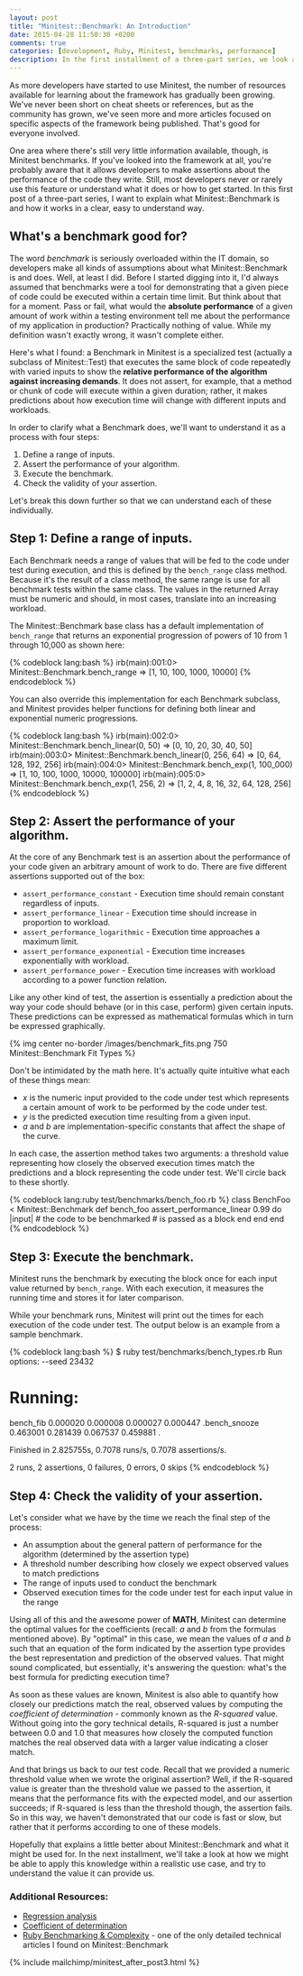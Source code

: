 ```yaml
---
layout: post
title: "Minitest::Benchmark: An Introduction"
date: 2015-04-28 11:50:30 +0200
comments: true
categories: [development, Ruby, Minitest, benchmarks, performance]
description: In the first installment of a three-part series, we look at Minitest::Benchmark to find out how it works and what it's good for.
---
```

As more developers have started to use Minitest, the number of resources available for learning about the framework has gradually been growing.  We've never been short on cheat sheets or references, but as the community has grown, we've seen more and more articles focused on specific aspects of the framework being published.  That's good for everyone involved.

One area where there's still very little information available, though, is Minitest benchmarks.  If you've looked into the framework at all, you're probably aware that it allows developers to make assertions about the performance of the code they write.  Still, most developers never or rarely use this feature or understand what it does or how to get started.  In this first post of a three-part series, I want to explain what Minitest::Benchmark is and how it works in a clear, easy to understand way.<!--more-->

## What's a benchmark good for? ##

The word *benchmark* is seriously overloaded within the IT domain, so developers make all kinds of assumptions about what Minitest::Benchmark is and does.  Well, at least I did.  Before I started digging into it, I'd always assumed that benchmarks were a tool for demonstrating that a given piece of code could be executed within a certain time limit.  But think about that for a moment.  Pass or fail, what would the **absolute performance** of a given amount of work within a testing environment tell me about the performance of my application in production?  Practically nothing of value.  While my definition wasn't exactly wrong, it wasn't complete either.

Here's what I found: a Benchmark in Minitest is a specialized test (actually a subclass of Minitest::Test) that executes the same block of code repeatedly with varied inputs to show the **relative performance of the algorithm against increasing demands**.  It does not assert, for example, that a method or chunk of code will execute within a given duration; rather, it makes predictions about how execution time will change with different inputs and workloads.

In order to clarify what a Benchmark does, we'll want to understand it as a process with four steps:

1. Define a range of inputs.
2. Assert the performance of your algorithm.
3. Execute the benchmark.
4. Check the validity of your assertion.

Let's break this down further so that we can understand each of these individually.

## Step 1: Define a range of inputs. ##

Each Benchmark needs a range of values that will be fed to the code under test during execution, and this is defined by the `bench_range` class method.  Because it's the result of a class method, the same range is use for all benchmark tests within the same class.  The values in the returned Array must be numeric and should, in most cases, translate into an increasing workload.

The Minitest::Benchmark base class has a default implementation of `bench_range` that returns an exponential progression of powers of 10 from 1 through 10,000 as shown here:

{% codeblock lang:bash %}
irb(main):001:0> Minitest::Benchmark.bench_range
=> [1, 10, 100, 1000, 10000]
{% endcodeblock %}

You can also override this implementation for each Benchmark subclass, and Minitest provides helper functions for defining both linear and exponential numeric progressions.

{% codeblock lang:bash %}
irb(main):002:0> Minitest::Benchmark.bench_linear(0, 50)
=> [0, 10, 20, 30, 40, 50]
irb(main):003:0> Minitest::Benchmark.bench_linear(0, 256, 64)
=> [0, 64, 128, 192, 256]
irb(main):004:0> Minitest::Benchmark.bench_exp(1, 100_000)
=> [1, 10, 100, 1000, 10000, 100000]
irb(main):005:0> Minitest::Benchmark.bench_exp(1, 256, 2)
=> [1, 2, 4, 8, 16, 32, 64, 128, 256]
{% endcodeblock %}

## Step 2: Assert the performance of your algorithm. ##

At the core of any Benchmark test is an assertion about the performance of your code given an arbitrary amount of work to do.  There are five different assertions supported out of the box:

- `assert_performance_constant` - Execution time should remain constant regardless of inputs.
- `assert_performance_linear` - Execution time should increase in proportion to workload.
- `assert_performance_logarithmic` - Execution time approaches a maximum limit.
- `assert_performance_exponential` - Execution time increases exponentially with workload.
- `assert_performance_power` - Execution time increases with workload according to a power function relation.

Like any other kind of test, the assertion is essentially a prediction about the way your code should behave (or in this case, perform) given certain inputs.  These predictions can be expressed as mathematical formulas which in turn be expressed graphically.

{% img center no-border /images/benchmark_fits.png 750 Minitest::Benchmark Fit Types %}

Don't be intimidated by the math here.  It's actually quite intuitive what each of these things mean:

* *x* is the numeric input provided to the code under test which represents a certain amount of work to be performed by the code under test.
* *y* is the predicted execution time resulting from a given input.
* *a* and *b* are implementation-specific constants that affect the shape of the curve.

In each case, the assertion method takes two arguments: a threshold value representing how closely the observed execution times match the predictions and a block representing the code under test.  We'll circle back to these shortly.

{% codeblock lang:ruby test/benchmarks/bench_foo.rb %}
class BenchFoo < Minitest::Benchmark
  def bench_foo
    assert_performance_linear 0.99 do |input|
      # the code to be benchmarked
      # is passed as a block
    end
  end
end
{% endcodeblock %}

## Step 3: Execute the benchmark. ##

Minitest runs the benchmark by executing the block once for each input value returned by `bench_range`.  With each execution, it measures the running time and stores it for later comparison.

While your benchmark runs, Minitest will print out the times for each execution of the code under test.  The output below is an example from a sample benchmark.

{% codeblock lang:bash %}
$ ruby test/benchmarks/bench_types.rb
Run options: --seed 23432

# Running:

bench_fib        0.000020        0.000008        0.000027        0.000447
.bench_snooze    0.463001        0.281439        0.067537        0.459881
.

Finished in 2.825755s, 0.7078 runs/s, 0.7078 assertions/s.

2 runs, 2 assertions, 0 failures, 0 errors, 0 skips
{% endcodeblock %}

## Step 4: Check the validity of your assertion. ##

Let's consider what we have by the time we reach the final step of the process:

* An assumption about the general pattern of performance for the algorithm (determined by the assertion type)
* A threshold number describing how closely we expect observed values to match predictions
* The range of inputs used to conduct the benchmark
* Observed execution times for the code under test for each input value in the range

Using all of this and the awesome power of **MATH**, Minitest can determine the optimal values for the coefficients (recall: *a* and *b* from the formulas mentioned above).  By "optimal" in this case, we mean the values of *a* and *b* such that an equation of the form indicated by the assertion type provides the best representation and prediction of the observed values.  That might sound complicated, but essentially, it's answering the question: what's the best formula for predicting execution time?

As soon as these values are known, Minitest is also able to quantify how closely our predictions match the real, observed values by computing the *coefficient of determination* - commonly known as the *R-squared* value.  Without going into the gory technical details, R-squared is just a number between 0.0 and 1.0 that measures how closely the computed function matches the real observed data with a larger value indicating a closer match.

And that brings us back to our test code.  Recall that we provided a numeric threshold value when we wrote the original assertion?  Well, if the R-squared value is greater than the threshold value we passed to the assertion, it means that the performance fits with the expected model, and our assertion succeeds; if R-squared is less than the threshold though, the assertion fails.  So in this way, we haven't demonstrated that our code is fast or slow, but rather that it performs according to one of these models.


Hopefully that explains a little better about Minitest::Benchmark and what it might be used for.  In the next installment, we'll take a look at how we might be able to apply this knowledge within a realistic use case, and try to understand the value it can provide us.

### Additional Resources: ###

* [Regression analysis](https://en.wikipedia.org/wiki/Regression_analysis)
* [Coefficient of determination](https://en.wikipedia.org/wiki/Coefficient_of_determination)
* [Ruby Benchmarking & Complexity](http://www.revision-zero.org/benchmarking) - one of the only detailed technical articles I found on Minitest::Benchmark

{% include mailchimp/minitest_after_post3.html %}
